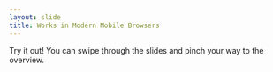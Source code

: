 ```yaml
---
layout: slide
title: Works in Modern Mobile Browsers
---
```


Try it out! You can swipe through the slides and pinch your way to the overview.

